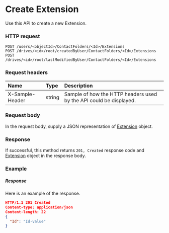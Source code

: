 # Create Extension

Use this API to create a new Extension.
### HTTP request
```http
POST /users/<objectId>/ContactFolders/<Id>/Extensions
POST /drives/<id>/root/createdByUser/ContactFolders/<Id>/Extensions
POST /drives/<id>/root/lastModifiedByUser/ContactFolders/<Id>/Extensions

```
### Request headers
| Name       | Type | Description|
|:---------------|:--------|:----------|
| X-Sample-Header  | string  | Sample of how the HTTP headers used by the API could be displayed.|

### Request body
In the request body, supply a JSON representation of [Extension](../resources/extension.md) object.


### Response
If successful, this method returns `201, Created` response code and [Extension](../resources/extension.md) object in the response body.

### Example
##### Response
Here is an example of the response.
```json
HTTP/1.1 201 Created
Content-type: application/json
Content-length: 22
{
  "Id": "Id-value"
}
```

<!-- uuid: 202c6aee-7dfb-4bc7-a3d7-15fb14bce923\n2015-10-09 15:15:43 UTC -->